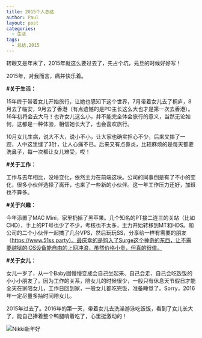 ```yaml
---
title: 2015个人总结
author: Paul
layout: post
categories:
  - 生活
tags:
  - 总结,2015
---
```


转眼又是年末了，2015年就这么要过去了，先占个坑，元旦的时候好好写！

2015年，对我而言，痛并快乐着。

**#关于生活：**

15年终于带着女儿开始旅行，让她也感知下这个世界，7月带着女儿去了桐庐，8月去了临安，9月去了香港（有点遗憾的是PO主长这么大也才是第一次去香港）。16年初将会去大马！也许女儿这么小，并不能完全体会旅行的意义，当然无论如何，这都是一种体验，相信她长大了，也会喜欢旅行。

10月女儿生病，说大不大，说小不小，让大家也确实担心不少，后来又摔了一跤，人中这里缝了3针，让人心痛不已。后来又有点鼻炎，比较麻烦的是每天都要洗鼻子，每一次都让女儿难受，哎！

**#关于工作：**

工作与去年相比，没啥变化，依然主力在前端这块。公司的同事倒是有了不小的变化，很多小伙伴选择了离开，也来了一些新的小伙伴。这一年工作压力还好，加班也不算多。

**#关于兴趣：**

今年添置了MAC Mini，家里扔掉了黑苹果。几个知名的PT接二连三的关站（比如CHD），手上的PT号也少了不少，考核也不太多，主力开始转移到MT和HDS。和公司的二个小伙伴一起搞了几台VPS，然后玩玩SS，分享给一样有需要的朋友（https://www.51ss.party）。最庆幸的是购入了Surge这个神奇的东西，让不需要越狱的iOS设备能自由的上网冲浪，虽然价格小贵，但真的很值。

**#关于女儿：**

女儿一岁了，从一个Baby囡慢慢变成会自己坐起来、自己会走、自己会吃饭饭的小小小朋友了。因为工作的关系，陪女儿的时候很少，一般只有休息天节假日才能全天在家陪女儿，工作日回到家，一般女儿都吃完饭，准备睡觉了。Sorry，2016年一定尽量多抽时间陪女儿。

2015年过去了。2016年的第一天，带着女儿去洗澡游泳吃饭饭，看到了女儿长大了，能自己捧着整个鸭腿啃着吃了，心里挺激动的！

![Nikki新年好](http://img.hz.mk/2016-0103/nikki2016-1-1.jpg)